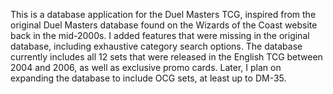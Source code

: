 This is a database application for the Duel Masters TCG, inspired from the original Duel Masters database found on the Wizards of the Coast website back in the mid-2000s. I added features that were missing in the original database, including exhaustive category search options. The database currently includes all 12 sets that were released in the English TCG between 2004 and 2006, as well as exclusive promo cards. Later, I plan on expanding the database to include OCG sets, at least up to DM-35.
